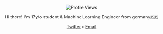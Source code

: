 

<p align="center">
  <img src="https://moe-counter.glitch.me/get/@:luc1k1?theme=rule34" alt="Profile Views"/>
</p>
<p align="center">
  Hi there! I'm  17y/o student & Machine Learning Engineer from germany🇩🇪
</p>

<p align="center">
  <a href="https://twitter.com/leroy_ceo">Twitter</a> • <a href="mailto:leroyceo@yahoo.com">Email</a>
</p>
